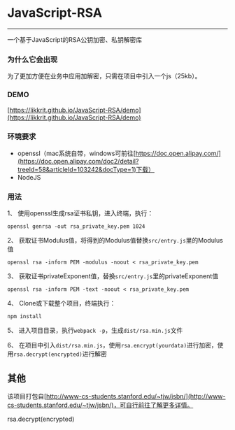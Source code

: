 # JavaScript-RSA
---

一个基于JavaScript的RSA公钥加密、私钥解密库

### 为什么它会出现

为了更加方便在业务中应用加解密，只需在项目中引入一个js（25kb）。

### DEMO

[https://likkrit.github.io/JavaScript-RSA/demo](https://likkrit.github.io/JavaScript-RSA/demo)

### 环境要求

- openssl（mac系统自带，windows可前往[https://doc.open.alipay.com/](https://doc.open.alipay.com/doc2/detail?treeId=58&articleId=103242&docType=1)下载）
- NodeJS

### 用法

1、 使用openssl生成rsa证书私钥，进入终端，执行：
```
openssl genrsa -out rsa_private_key.pem 1024
```

2、 获取证书Modulus值，将得到的Modulus值替换`src/entry.js`里的Modulus值
```
openssl rsa -inform PEM -modulus -noout < rsa_private_key.pem
```



3、 获取证书privateExponent值，替换`src/entry.js`里的privateExponent值
```
openssl rsa -inform PEM -text -noout < rsa_private_key.pem
```

4、 Clone或下载整个项目，终端执行：
```
npm install
```

5、 进入项目目录，执行`webpack -p`，生成`dist/rsa.min.js`文件

6、 在项目中引入`dist/rsa.min.js`，使用`rsa.encrypt(yourdata)`进行加密，使用`rsa.decrypt(encrypted)`进行解密


## 其他

该项目打包自[http://www-cs-students.stanford.edu/~tjw/jsbn/](http://www-cs-students.stanford.edu/~tjw/jsbn/)，可自行前往了解更多详情。

rsa.decrypt(encrypted)
